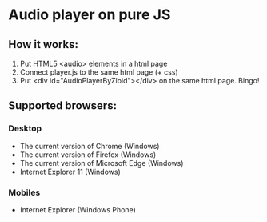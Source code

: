 # Audio player on pure JS

<h2>How it works:</h2>   
<ol>
  <li>Put HTML5 &lt;audio&gt; elements in a html page</li>
  <li>Connect player.js to the same html page (+ css)</li>
  <li>Put &lt;div id="AudioPlayerByZloid"&gt;&lt;/div&gt; on the same html page. Bingo!</li>
</ol>

<h2>Supported browsers:</h2>
<h3>Desktop</h3>
<ul>
  <li>The current version of Chrome (Windows)</li>
  <li>The current version of Firefox (Windows)</li>
  <li>The current version of Microsoft Edge (Windows)</li>
  <li>Internet Explorer 11 (Windows)</li>
</ul>
<h3>Mobiles</h3>
<ul>
  <li>Internet Explorer (Windows Phone)</li>
</ul>
